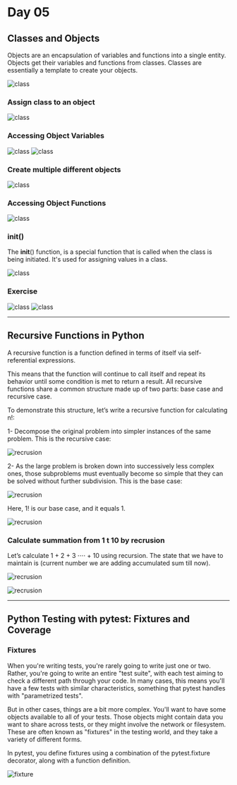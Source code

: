 # Day 05
## Classes and Objects

Objects are an encapsulation of variables and functions into a single entity. Objects get their variables and functions from classes. Classes are essentially a template to create your objects.

![class](../../asset/class.png)

### Assign class to an object

![class](../../asset/class2.png)

### Accessing Object Variables

![class](../../asset/class3.png)
![class](../../asset/class4.png)

### Create multiple different objects

![class](../../asset/class5.png)

### Accessing Object Functions

![class](../../asset/class6.png)

### init()

The __init__() function, is a special function that is called when the class is being initiated. It's used for assigning values in a class.

![class](../../asset/class7.png)

### Exercise

![class](../../asset/class8.png)
![class](../../asset/class9.png)

---

## Recursive Functions in Python

A recursive function is a function defined in terms of itself via self-referential expressions.

This means that the function will continue to call itself and repeat its behavior until some condition is met to return a result. All recursive functions share a common structure made up of two parts: base case and recursive case.

To demonstrate this structure, let’s write a recursive function for calculating n!:

1- Decompose the original problem into simpler instances of the same problem. This is the recursive case:

![recrusion](../../asset/recrusion.png)

2- As the large problem is broken down into successively less complex ones, those subproblems must eventually become so simple that they can be solved without further subdivision. This is the base case:

![recrusion](../../asset/recrusion2.png)

Here, 1! is our base case, and it equals 1.

![recrusion](../../asset/recrusion3.png)

### Calculate summation from 1 t 10 by recrusion

Let’s calculate 1 + 2 + 3 ⋅⋅⋅⋅ + 10 using recursion. The state that we have to maintain is (current number we are adding accumulated sum till now).

![recrusion](../../asset/recrusion4.png)

![recrusion](../../asset/recrusion5.png)

---

## Python Testing with pytest: Fixtures and Coverage

### Fixtures

When you're writing tests, you're rarely going to write just one or two. Rather, you're going to write an entire "test suite", with each test aiming to check a different path through your code. In many cases, this means you'll have a few tests with similar characteristics, something that pytest handles with "parametrized tests".

But in other cases, things are a bit more complex. You'll want to have some objects available to all of your tests. Those objects might contain data you want to share across tests, or they might involve the network or filesystem. These are often known as "fixtures" in the testing world, and they take a variety of different forms.

In pytest, you define fixtures using a combination of the pytest.fixture decorator, along with a function definition.

![fixture](../../asset/fixture2.png)